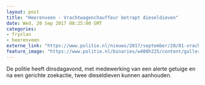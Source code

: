 ```yaml
---
layout: post
title: "Heerenveen - Vrachtwagenchauffeur betrapt dieseldieven"
date: Wed, 20 Sep 2017 08:25:00 GMT
categories: 
- fryslan 
- heerenveen 
externe_link: "https://www.politie.nl/nieuws/2017/september/20/01-vrachtwagenchauffeur-betrapt-dieseldieven.html"
feature_image: "https://www.politie.nl/binaries/w400h225/content/gallery/politie/stockfotos/algemeen/telefoonscherm-toont-alarmnummer-112.jpg"
---
```


De politie heeft dinsdagavond, met medewerking van een alerte getuige en na een gerichte zoekactie, twee dieseldieven kunnen aanhouden.
